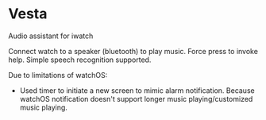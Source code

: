 # Vesta
Audio assistant for iwatch

Connect watch to a speaker (bluetooth) to play music.
Force press to invoke help.
Simple speech recognition supported.

Due to limitations of watchOS:
- Used timer to initiate a new screen to mimic alarm notification. Because watchOS notification doesn't support longer music playing/customized music playing.




